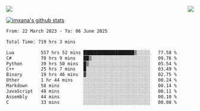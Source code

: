 <p>
  <a href="https://count.getloli.com/"><img src="https://count.getloli.com/get/@xana.readme?theme=moebooru-h"></a>
  <img src="https://weather-icon.journeyad.repl.co/@hangzhou?v=1" align="right">
</p>


<a href="https://github.com/imxana"><img align="center" src="https://github-readme-stats.vercel.app/api?username=imxana&show_icons=true&include_all_commits=true&hide_border=tru&custom_title=imxana%27s%20Github%20Stats" alt="imxana's github stats" /></a> 

<!--START_SECTION:waka-->

```txt
From: 22 March 2023 - To: 06 June 2025

Total Time: 719 hrs 3 mins

Lua          557 hrs 52 mins ███████████████████▒░░░░░   77.58 %
C#           70 hrs 9 mins   ██▒░░░░░░░░░░░░░░░░░░░░░░   09.76 %
Python       39 hrs 50 mins  █▒░░░░░░░░░░░░░░░░░░░░░░░   05.54 %
C++          25 hrs 7 mins   █░░░░░░░░░░░░░░░░░░░░░░░░   03.49 %
Binary       19 hrs 46 mins  ▓░░░░░░░░░░░░░░░░░░░░░░░░   02.75 %
Other        1 hr 44 mins    ░░░░░░░░░░░░░░░░░░░░░░░░░   00.24 %
Markdown     58 mins         ░░░░░░░░░░░░░░░░░░░░░░░░░   00.14 %
JavaScript   48 mins         ░░░░░░░░░░░░░░░░░░░░░░░░░   00.11 %
Assembly     44 mins         ░░░░░░░░░░░░░░░░░░░░░░░░░   00.10 %
C            33 mins         ░░░░░░░░░░░░░░░░░░░░░░░░░   00.08 %
```

<!--END_SECTION:waka-->
